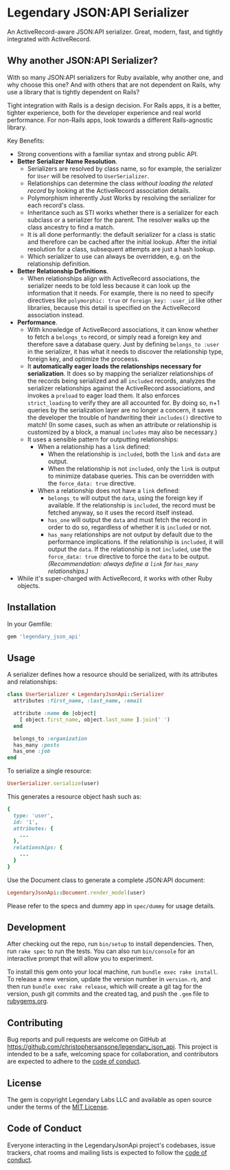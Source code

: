 # Legendary JSON:API Serializer

An ActiveRecord-aware JSON:API serializer.  Great, modern, fast, and tightly integrated with ActiveRecord.

## Why another JSON:API Serializer?

With so many JSON:API serializers for Ruby available, why another one, and why choose this one?  And with others that are not dependent on Rails, why use a library that is tightly dependent on Rails?

Tight integration with Rails is a design decision.  For Rails apps, it is a better, tighter experience, both for the developer experience and real world performance.  For non-Rails apps, look towards a different Rails-agnostic library.

Key Benefits:

* Strong conventions with a familiar syntax and strong public API.
* **Better Serializer Name Resolution**.
  * Serializers are resolved by class name, so for example, the serializer for `User` will be resolved to `UserSerializer`.
  * Relationships can determine the class _without loading the related record_ by looking at the ActiveRecord association details.
  * Polymorphism inherently Just Works by resolving the serializer for each record's class.
  * Inheritance such as STI works whether there is a serializer for each subclass or a serializer for the parent.  The resolver walks up the class ancestry to find a match.
  * It is all done performantly: the default serializer for a class is static and therefore can be cached after the initial lookup.  After the initial resolution for a class, subsequent attempts are just a hash lookup.
  * Which serializer to use can always be overridden, e.g. on the relationship definition.
* **Better Relationship Definitions**.
  * When relationships align with ActiveRecord associations, the serializer needs to be told less because it can look up the information that it needs.  For example, there is no need to specify directives like `polymorphic: true` or `foreign_key: :user_id` like other libraries, because this detail is specified on the ActiveRecord association instead.
* **Performance**.
  * With knowledge of ActiveRecord associations, it can know whether to fetch a `belongs_to` record, or simply read a foreign key and therefore save a database query.  Just by defining `belongs_to :user` in the serializer, it has what it needs to discover the relationship type, foreign key, and optimize the proceess.
  * It **automatically eager loads the relationships necessary for serialization**.  It does so by mapping the serializer relationships of the records being serialized and all `included` records, analyzes the serializer relationships against the ActiveRecord associations, and invokes a `preload` to eager load them.  It also enforces `strict_loading` to verify they are all accounted for.  By doing so, n+1 queries by the serialization layer are no longer a concern, it saves the developer the trouble of handwriting their
  `includes()` directive to match!  (In some cases, such as when an attribute or relationship is customized by a block, a manual `includes` may also be necessary.)
  * It uses a sensible pattern for outputting relationships:
    * When a relationship has a `link` defined:
      * When the relationship is `included`, both the `link` and `data` are output.
      * When the relationship is not `included`, only the `link` is output to minimize database queries.  This can be overridden with the `force_data: true` directive.
    * When a relationship does not have a `link` defined:
      * `belongs_to` will output the `data`, using the foreign key if available.  If the relationship is `included`, the record must be fetched anyway, so it uses the record itself instead.
      * `has_one` will output the `data` and must fetch the record in order to do so, regardless of whether it is `included` or not.
      * `has_many` relationships are not output by default due to the performance implications.  If the relationship is `included`, it will output the `data`.  If the relationship is not `included`, use the `force_data: true` directive to force the `data` to be output.  _(Recommendation: always define a `link` for `has_many` relationships.)_
* While it's super-charged with ActiveRecord, it works with other Ruby objects.

## Installation

In your Gemfile:

```bash
gem 'legendary_json_api'
```

## Usage

A serializer defines how a resource should be serialized, with its attributes and relationships:

```ruby
class UserSerializer < LegendaryJsonApi::Serializer
  attributes :first_name, :last_name, :email

  attribute :name do |object|
    [ object.first_name, object.last_name ].join(' ')
  end

  belongs_to :organization
  has_many :posts
  has_one :job
end
```

To serialize a single resource:

```ruby
UserSerializer.serialize(user)
```

This generates a resource object hash such as:

```ruby
{
  type: 'user',
  id: '1',
  attributes: {
    ...
  },
  relationships: {
    ...
  }
}
```

Use the Document class to generate a complete JSON:API document:

```ruby
LegendaryJsonApi::Document.render_model(user)
```

Please refer to the specs and dummy app in `spec/dummy` for usage details.

## Development

After checking out the repo, run `bin/setup` to install dependencies. Then, run `rake spec` to run the tests. You can also run `bin/console` for an interactive prompt that will allow you to experiment.

To install this gem onto your local machine, run `bundle exec rake install`. To release a new version, update the version number in `version.rb`, and then run `bundle exec rake release`, which will create a git tag for the version, push git commits and the created tag, and push the `.gem` file to [rubygems.org](https://rubygems.org).

## Contributing

Bug reports and pull requests are welcome on GitHub at https://github.com/christophersansone/legendary_json_api. This project is intended to be a safe, welcoming space for collaboration, and contributors are expected to adhere to the [code of conduct](https://github.com/christophersansone/legendary_json_api/blob/master/CODE_OF_CONDUCT.md).

## License

The gem is copyright Legendary Labs LLC and available as open source under the terms of the [MIT License](https://opensource.org/licenses/MIT).

## Code of Conduct

Everyone interacting in the LegendaryJsonApi project's codebases, issue trackers, chat rooms and mailing lists is expected to follow the [code of conduct](https://github.com/christophersansone/legendary_json_api/blob/master/CODE_OF_CONDUCT.md).
